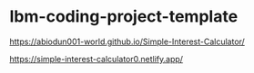 # Ibm-coding-project-template
https://abiodun001-world.github.io/Simple-Interest-Calculator/

https://simple-interest-calculator0.netlify.app/
